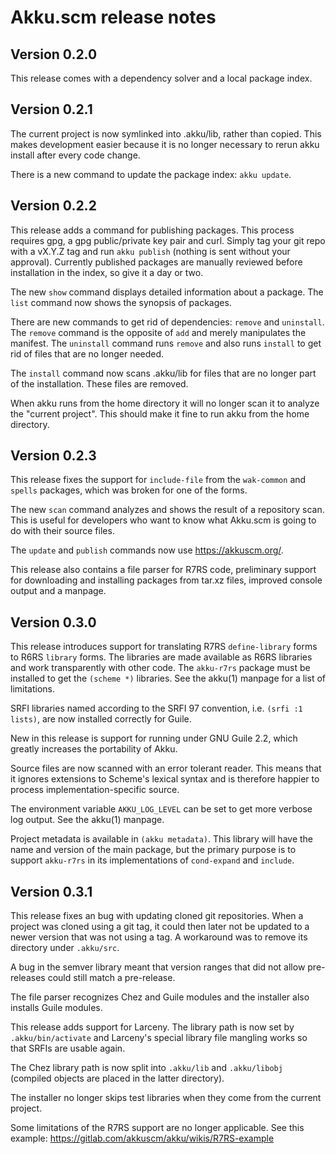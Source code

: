 # Akku.scm release notes

## Version 0.2.0

This release comes with a dependency solver and a local package index.

## Version 0.2.1

The current project is now symlinked into .akku/lib, rather than
copied. This makes development easier because it is no longer
necessary to rerun akku install after every code change.

There is a new command to update the package index: `akku update`.

## Version 0.2.2

This release adds a command for publishing packages. This process
requires gpg, a gpg public/private key pair and curl. Simply tag your
git repo with a vX.Y.Z tag and run `akku publish` (nothing is sent
without your approval). Currently published packages are manually
reviewed before installation in the index, so give it a day or two.

The new `show` command displays detailed information about a package.
The `list` command now shows the synopsis of packages.

There are new commands to get rid of dependencies: `remove` and
`uninstall`. The `remove` command is the opposite of `add` and merely
manipulates the manifest. The `uninstall` command runs `remove` and
also runs `install` to get rid of files that are no longer needed.

The `install` command now scans .akku/lib for files that are no longer
part of the installation. These files are removed.

When akku runs from the home directory it will no longer scan it to
analyze the "current project". This should make it fine to run akku
from the home directory.

## Version 0.2.3

This release fixes the support for `include-file` from the
`wak-common` and `spells` packages, which was broken for one of the
forms.

The new `scan` command analyzes and shows the result of a repository
scan. This is useful for developers who want to know what Akku.scm is
going to do with their source files.

The `update` and `publish` commands now use https://akkuscm.org/.

This release also contains a file parser for R7RS code, preliminary
support for downloading and installing packages from tar.xz files,
improved console output and a manpage.

## Version 0.3.0

This release introduces support for translating R7RS `define-library`
forms to R6RS `library` forms. The libraries are made available as
R6RS libraries and work transparently with other code. The `akku-r7rs`
package must be installed to get the `(scheme *)` libraries. See the
akku(1) manpage for a list of limitations.

SRFI libraries named according to the SRFI 97 convention, i.e. `(srfi
:1 lists)`, are now installed correctly for Guile.

New in this release is support for running under GNU Guile 2.2, which
greatly increases the portability of Akku.

Source files are now scanned with an error tolerant reader. This means
that it ignores extensions to Scheme's lexical syntax and is therefore
happier to process implementation-specific source.

The environment variable `AKKU_LOG_LEVEL` can be set to get more
verbose log output. See the akku(1) manpage.

Project metadata is available in `(akku metadata)`. This library will
have the name and version of the main package, but the primary purpose
is to support `akku-r7rs` in its implementations of `cond-expand` and
`include`.

## Version 0.3.1

This release fixes an bug with updating cloned git repositories. When
a project was cloned using a git tag, it could then later not be
updated to a newer version that was not using a tag. A workaround was
to remove its directory under `.akku/src`.

A bug in the semver library meant that version ranges that did not
allow pre-releases could still match a pre-release.

The file parser recognizes Chez and Guile modules and the installer
also installs Guile modules.

This release adds support for Larceny. The library path is now set by
`.akku/bin/activate` and Larceny's special library file mangling works
so that SRFIs are usable again.

The Chez library path is now split into `.akku/lib` and `.akku/libobj`
(compiled objects are placed in the latter directory).

The installer no longer skips test libraries when they come from
the current project.

Some limitations of the R7RS support are no longer applicable. See
this example: https://gitlab.com/akkuscm/akku/wikis/R7RS-example

